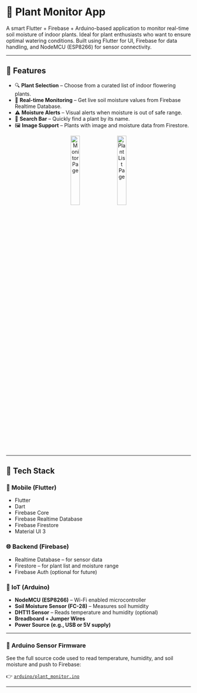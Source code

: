 # 🌿 Plant Monitor App

A smart Flutter + Firebase + Arduino-based application to monitor real-time soil moisture of indoor plants. Ideal for plant enthusiasts who want to ensure optimal watering conditions. Built using Flutter for UI, Firebase for data handling, and NodeMCU (ESP8266) for sensor connectivity.

---

## 📱 Features

- 🔍 **Plant Selection** – Choose from a curated list of indoor flowering plants.
- 📡 **Real-time Monitoring** – Get live soil moisture values from Firebase Realtime Database.
- ⚠️ **Moisture Alerts** – Visual alerts when moisture is out of safe range.
- 🔎 **Search Bar** – Quickly find a plant by its name.
- 🖼️ **Image Support** – Plants with image and moisture data from Firestore.

<p align="center">
  <img src="https://github.com/user-attachments/assets/ec73bff3-eb83-4225-8427-247391a0afe2" alt="Monitor Page" width="22%" />
  &nbsp;&nbsp;
  <img src="https://github.com/user-attachments/assets/673fc820-9931-40ef-934a-8d9818c7e666" alt="Plant List Page" width="22%" />
</p>

---

## 🧰 Tech Stack

### 📱 Mobile (Flutter)

- Flutter
- Dart
- Firebase Core
- Firebase Realtime Database
- Firebase Firestore
- Material UI 3

### 🌐 Backend (Firebase)

- Realtime Database – for sensor data
- Firestore – for plant list and moisture range
- Firebase Auth (optional for future)

### 🤖 IoT (Arduino)

- **NodeMCU (ESP8266)** – Wi-Fi enabled microcontroller
- **Soil Moisture Sensor (FC-28)** – Measures soil humidity
- **DHT11 Sensor** – Reads temperature and humidity (optional)
- **Breadboard + Jumper Wires**
- **Power Source (e.g., USB or 5V supply)**

---

### 🔌 Arduino Sensor Firmware

See the full source code used to read temperature, humidity, and soil moisture and push to Firebase:

👉 [`arduino/plant_monitor.ino`](./arduino/plant_monitor.ino)

---
